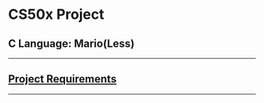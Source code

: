 # CS50x Project
## C Language: Mario(Less)

---

## [Project Requirements](https://cs50.harvard.edu/x/2020/psets/1/mario/less/)

---